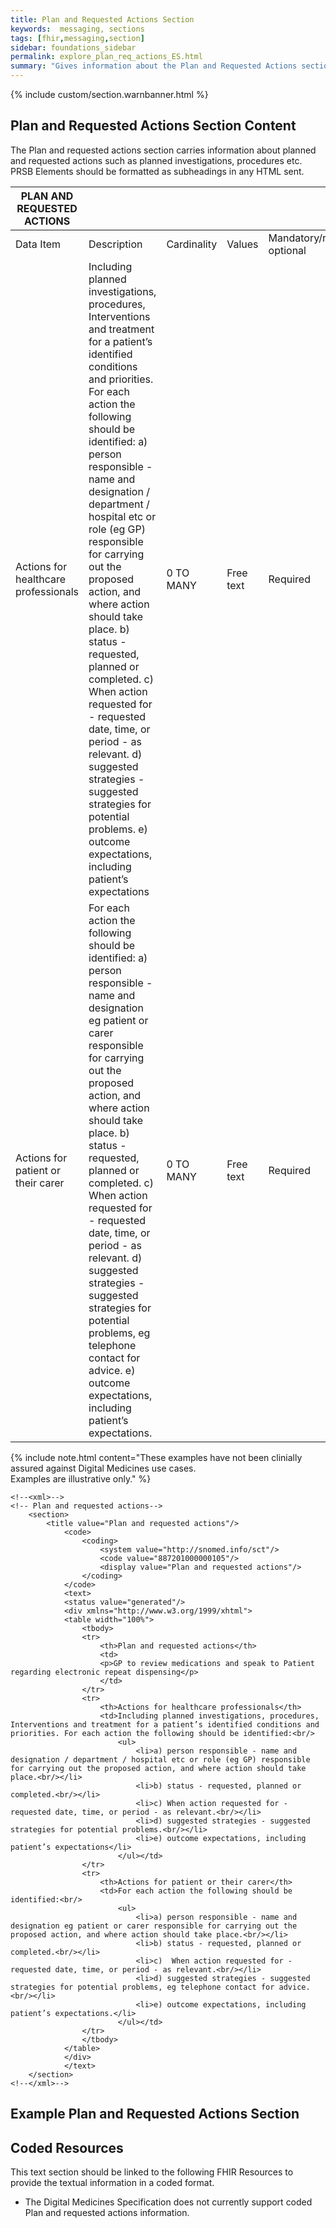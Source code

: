 ```yaml
---
title: Plan and Requested Actions Section
keywords:  messaging, sections
tags: [fhir,messaging,section]
sidebar: foundations_sidebar
permalink: explore_plan_req_actions_ES.html
summary: "Gives information about the Plan and Requested Actions section"
---
```


{% include custom/section.warnbanner.html %}

## Plan and Requested Actions Section Content ##
The Plan and requested actions section carries information about planned and requested actions such as planned investigations, procedures etc. PRSB Elements should be formatted as subheadings in any HTML sent.

| PLAN   AND REQUESTED ACTIONS         |                                                                                                                                                                                                                                                                                                                                                                                                                                                                                                                                                                                                                                                                                                                                                                                                                                  |             |             |                                  |                          |
|--------------------------------------|----------------------------------------------------------------------------------------------------------------------------------------------------------------------------------------------------------------------------------------------------------------------------------------------------------------------------------------------------------------------------------------------------------------------------------------------------------------------------------------------------------------------------------------------------------------------------------------------------------------------------------------------------------------------------------------------------------------------------------------------------------------------------------------------------------------------------------|-------------|-------------|----------------------------------|--------------------------|
| Data Item                            | Description                                                                                                                                                                                                                                                                                                                                                                                                                                                                                                                                                                                                                                                                                                                                                                                                                      | Cardinality | Values      | Mandatory/required/     optional | FHIR Target              |
| Actions for healthcare professionals | Including   planned investigations, procedures, Interventions and treatment for a   patient’s identified conditions and priorities. For each action the following   should be identified:                                                      a) person responsible - name and designation / department / hospital   etc or role (eg GP) responsible for carrying out the proposed action, and   where action should take place.          b) status - requested, planned or completed.                                                      c) When action requested for - requested date, time, or period - as   relevant.                                                         d) suggested strategies - suggested strategies for potential   problems.          e) outcome expectations, including patient’s expectations | 0   TO MANY | Free   text | Required                         | Composition.section.text |
| Actions for patient or their carer   | For   each action the following should be identified:                                                      a) person responsible - name and designation eg patient or carer   responsible for carrying out the proposed action, and where action should   take place.          b) status - requested, planned or completed.                                                c)  When action requested for -   requested date, time, or period - as relevant.                                                         d) suggested strategies - suggested strategies for potential problems,   eg telephone contact for advice.          e) outcome expectations, including patient’s expectations.                                                                                                                                | 0   TO MANY | Free   text | Required                         | Composition.section.text |

{% include note.html content="These examples have not been clinially assured against Digital Medicines use cases.<br/>Examples are illustrative only." %}

```
<!--<xml>-->
<!-- Plan and requested actions-->
	<section>
		<title value="Plan and requested actions"/>
			<code>
				<coding>
					<system value="http://snomed.info/sct"/>
					<code value="887201000000105"/>
					<display value="Plan and requested actions"/>
				</coding>
			</code>
			<text>
			<status value="generated"/>
			<div xmlns="http://www.w3.org/1999/xhtml">
			<table width="100%">
				<tbody>
				<tr>
					<th>Plan and requested actions</th>
					<td>
					<p>GP to review medications and speak to Patient regarding electronic repeat dispensing</p>
					</td>
				</tr>
				<tr>
					<th>Actions for healthcare professionals</th>
					<td>Including planned investigations, procedures, Interventions and treatment for a patient’s identified conditions and priorities. For each action the following should be identified:<br/>
						<ul>
							<li>a) person responsible - name and designation / department / hospital etc or role (eg GP) responsible for carrying out the proposed action, and where action should take place.<br/></li>
							<li>b) status - requested, planned or completed.<br/></li>
							<li>c) When action requested for - requested date, time, or period - as relevant.<br/></li>
							<li>d) suggested strategies - suggested strategies for potential problems.<br/></li>
							<li>e) outcome expectations, including patient’s expectations</li>
						</ul></td>
				</tr>
				<tr>
					<th>Actions for patient or their carer</th>
					<td>For each action the following should be identified:<br/>
						<ul>
							<li>a) person responsible - name and designation eg patient or carer responsible for carrying out the proposed action, and where action should take place.<br/></li>
							<li>b) status - requested, planned or completed.<br/></li>
							<li>c)  When action requested for - requested date, time, or period - as relevant.<br/></li>
							<li>d) suggested strategies - suggested strategies for potential problems, eg telephone contact for advice.<br/></li>
							<li>e) outcome expectations, including patient’s expectations.</li>
						</ul></td>
				</tr>
				</tbody>
			</table>
			</div>
			</text>
	</section>
<!--</xml>-->
```



##  Example Plan and Requested Actions Section ##

##  Coded Resources ##

This text section should be linked to the following FHIR Resources to provide the textual information in a coded format.

- The Digital Medicines Specification does not currently support coded Plan and requested actions information.